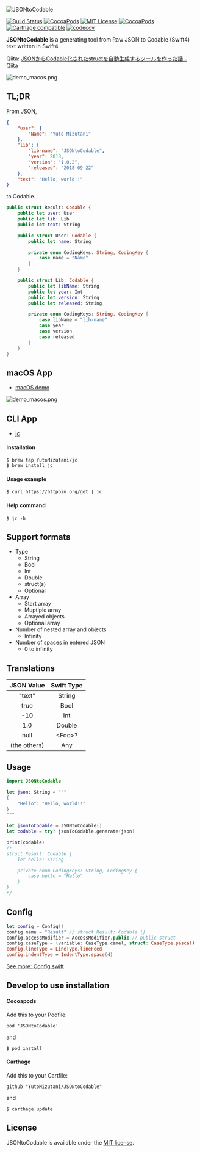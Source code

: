 ![JSONtoCodable](https://github.com/YutoMizutani/JSONtoCodable/blob/media/media/logo_text.png?raw=true)

[![Build Status](https://app.bitrise.io/app/869daca1801a29aa/status.svg?token=9lhf2DEdWQhg6AUaUqGXAA&branch=develop)](https://app.bitrise.io/app/869daca1801a29aa)
[![CocoaPods](https://img.shields.io/cocoapods/p/JSONtoCodable.svg)](https://github.com/YutoMizutani/JSONtoCodable)
[![MIT License](http://img.shields.io/badge/license-MIT-blue.svg?style=flat)](https://github.com/YutoMizutani/JSONtoCodable/blob/master/LICENSE)
[![CocoaPods](https://img.shields.io/cocoapods/v/JSONtoCodable.svg)](https://github.com/YutoMizutani/JSONtoCodable)
[![Carthage compatible](https://img.shields.io/badge/Carthage-compatible-4BC51D.svg?style=flat)](https://github.com/YutoMizutani/JSONtoCodable)
[![codecov](https://codecov.io/gh/YutoMizutani/JSONtoCodable/branch/master/graph/badge.svg)](https://codecov.io/gh/YutoMizutani/JSONtoCodable)

**JSONtoCodable** is a generating tool from Raw JSON to Codable (Swift4) text written in Swift4.

Qiita: [JSONからCodable化されたstructを自動生成するツールを作った話 - Qiita](https://qiita.com/YutoMizutani/items/106cae55091f26bba641)

![demo_macos.png](https://raw.githubusercontent.com/YutoMizutani/JSONtoCodable/media/media/demo_macos.png)

## TL;DR

From JSON,

```json
{
    "user": {
        "Name": "Yuto Mizutani"
    },
    "lib": {
        "lib-name": "JSONtoCodable",
        "year": 2018,
        "version": "1.0.2",
        "released": "2018-09-22"
    },
    "text": "Hello, world!!"
}
```

to Codable.

```swift
public struct Result: Codable {
    public let user: User
    public let lib: Lib
    public let text: String

    public struct User: Codable {
        public let name: String

        private enum CodingKeys: String, CodingKey {
            case name = "Name"
        }
    }

    public struct Lib: Codable {
        public let libName: String
        public let year: Int
        public let version: String
        public let released: String

        private enum CodingKeys: String, CodingKey {
            case libName = "lib-name"
            case year
            case version
            case released
        }
    }
}
```

## macOS App

- [macOS demo](https://github.com/YutoMizutani/JSONtoCodable/tree/master/Demo/macOS)

![demo_macos.png](https://raw.githubusercontent.com/YutoMizutani/JSONtoCodable/media/media/demo_macos.png)

## CLI App

- [jc](https://github.com/YutoMizutani/JSONtoCodable/tree/master/Demo/CLI/jc)

#### Installation

```
$ brew tap YutoMizutani/jc
$ brew install jc
```

#### Usage example

```
$ curl https://httpbin.org/get | jc
```

#### Help command

```
$ jc -h
```

## Support formats

- Type
	- String
	- Bool
	- Int
	- Double
	- struct(s)
	- Optional<T>
- Array
	- Start array
	- Muptiple array
	- Arrayed objects
	- Optional array
- Number of nested array and objects
	- Infinity
- Number of spaces in entered JSON
	- 0 to infinity

## Translations

|JSON Value|Swift Type|
|:-:|:-:|
|"text"|String|
|true|Bool|
|-10|Int|
|1.0|Double|
|null|\<Foo\>?|
|(the others)|Any|

## Usage

```swift
import JSONtoCodable

let json: String = """
{
    "Hello": "Hello, world!!"
}
"""

let jsonToCodable = JSONtoCodable()
let codable = try? jsonToCodable.generate(json)

print(codable)
/*
struct Result: Codable {
    let hello: String

    private enum CodingKeys: String, CodingKey {
        case hello = "Hello"
    }
}
*/
```

## Config

```swift
let config = Config()
config.name = "Result" // struct Result: Codable {}
config.accessModifier = AccessModifier.public // public struct
config.caseType = (variable: CaseType.camel, struct: CaseType.pascal)
config.lineType = LineType.lineFeed
config.indentType = IndentType.space(4)
```

[See more: Config.swift](https://github.com/YutoMizutani/JSONtoCodable/blob/master/Sources/Core/Config.swift)

## Develop to use installation

#### Cocoapods

Add this to your Podfile:

```
pod 'JSONtoCodable'
```

and

```
$ pod install
```

#### Carthage

Add this to your Cartfile:

```
github "YutoMizutani/JSONtoCodable"
```

and

```
$ carthage update
```

## License

JSONtoCodable is available under the [MIT license](https://github.com/YutoMizutani/JSONtoCodable/blob/master/LICENSE).